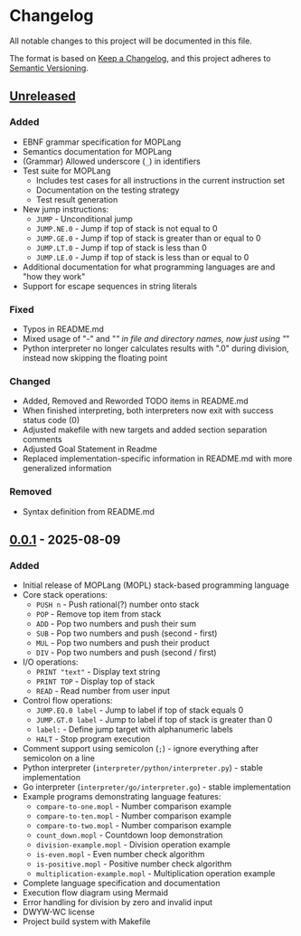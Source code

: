 # Changelog

All notable changes to this project will be documented in this file.

The format is based on [Keep a Changelog](https://keepachangelog.com/en/1.0.0/),
and this project adheres to [Semantic Versioning](https://semver.org/spec/v2.0.0.html).

## [Unreleased]

### Added
- EBNF grammar specification for MOPLang
- Semantics documentation for MOPLang
- (Grammar) Allowed underscore (`_`) in identifiers
- Test suite for MOPLang
  - Includes test cases for all instructions in the current instruction set
  - Documentation on the testing strategy
  - Test result generation
- New jump instructions:
  - `JUMP` - Unconditional jump
  - `JUMP.NE.0` - Jump if top of stack is not equal to 0
  - `JUMP.GE.0` - Jump if top of stack is greater than or equal to 0
  - `JUMP.LT.0` - Jump if top of stack is less than 0
  - `JUMP.LE.0` - Jump if top of stack is less than or equal to 0
- Additional documentation for what programming languages are and "how they work"
- Support for escape sequences in string literals

### Fixed
- Typos in README.md
- Mixed usage of "-" and "_" in file and directory names, now just using "_"
- Python interpreter no longer calculates results with ".0" during division, instead now skipping the floating point

### Changed
- Added, Removed and Reworded TODO items in README.md
- When finished interpreting, both interpreters now exit with success status code (0)
- Adjusted makefile with new targets and added section separation comments
- Adjusted Goal Statement in Readme
- Replaced implementation-specific information in README.md with more generalized information

### Removed
- Syntax definition from README.md

## [0.0.1] - 2025-08-09

### Added
- Initial release of MOPLang (MOPL) stack-based programming language
- Core stack operations:
  - `PUSH n` - Push rational(?) number onto stack
  - `POP` - Remove top item from stack
  - `ADD` - Pop two numbers and push their sum
  - `SUB` - Pop two numbers and push (second - first)
  - `MUL` - Pop two numbers and push their product
  - `DIV` - Pop two numbers and push (second / first)
- I/O operations:
  - `PRINT "text"` - Display text string
  - `PRINT TOP` - Display top of stack
  - `READ` - Read number from user input
- Control flow operations:
  - `JUMP.EQ.0 label` - Jump to label if top of stack equals 0
  - `JUMP.GT.0 label` - Jump to label if top of stack is greater than 0
  - `label:` - Define jump target with alphanumeric labels
  - `HALT` - Stop program execution
- Comment support using semicolon (`;`) - ignore everything after semicolon on a line
- Python interpreter (`interpreter/python/interpreter.py`) - stable implementation
- Go interpreter (`interpreter/go/interpreter.go`) - stable implementation
- Example programs demonstrating language features:
  - `compare-to-one.mopl` - Number comparison example
  - `compare-to-ten.mopl` - Number comparison example
  - `compare-to-two.mopl` - Number comparison example
  - `count_down.mopl` - Countdown loop demonstration
  - `division-example.mopl` - Division operation example
  - `is-even.mopl` - Even number check algorithm
  - `is-positive.mopl` - Positive number check algorithm
  - `multiplication-example.mopl` - Multiplication operation example
- Complete language specification and documentation
- Execution flow diagram using Mermaid
- Error handling for division by zero and invalid input
- DWYW-WC license
- Project build system with Makefile

[Unreleased]: https://github.com/d-heger/mop-lang/compare/v0.0.1...HEAD
[0.0.1]: https://github.com/d-heger/mop-lang/releases/tag/v0.0.1

<!--KaC syntax: Section -> Added -> Fixed -> Changed -> Removed -->